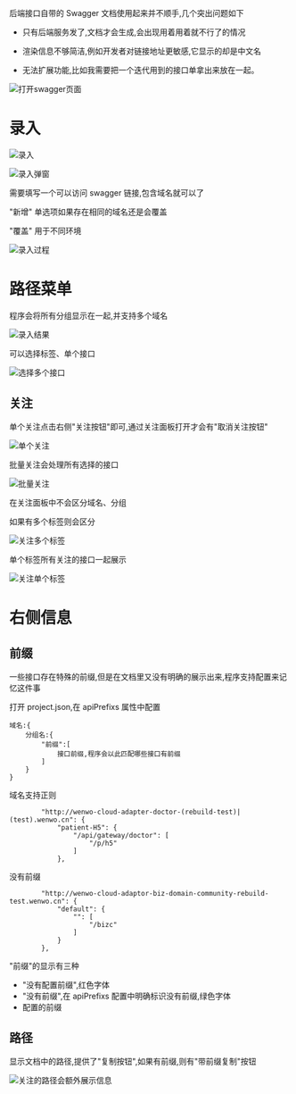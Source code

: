 后端接口自带的 Swagger 文档使用起来并不顺手,几个突出问题如下

- 只有后端服务发了,文档才会生成,会出现用着用着就不行了的情况

- 渲染信息不够简洁,例如开发者对链接地址更敏感,它显示的却是中文名

- 无法扩展功能,比如我需要把一个迭代用到的接口单拿出来放在一起。

![打开swagger页面](./images/openSwaggerPage.png)

# 录入

![录入](./images/recordBtn.png)

![录入弹窗](./images/recordModal.png)

需要填写一个可以访问 swagger 链接,包含域名就可以了

"新增" 单选项如果存在相同的域名还是会覆盖

"覆盖" 用于不同环境

![录入过程](./images/recordGrouping.png)

# 路径菜单

程序会将所有分组显示在一起,并支持多个域名

![录入结果](./images/recordResultPreview.png)

可以选择标签、单个接口

![选择多个接口](./images/chooseMultiplePath.png)

## 关注

单个关注点击右侧"关注按钮"即可,通过关注面板打开才会有"取消关注按钮"

![单个关注](./images/singleFllowBtn.png)

批量关注会处理所有选择的接口

![批量关注](./images/batchFollowBtn.png)

在关注面板中不会区分域名、分组

如果有多个标签则会区分

![关注多个标签](./images/followMultipleTag.png)

单个标签所有关注的接口一起展示

![关注单个标签](./images/followSingleTag.png)

# 右侧信息

## 前缀

一些接口存在特殊的前缀,但是在文档里又没有明确的展示出来,程序支持配置来记忆这件事

打开 project.json,在 apiPrefixs 属性中配置

```
域名:{
    分组名:{
        "前缀":[
            接口前缀,程序会以此匹配哪些接口有前缀
        ]
    }
}
```

域名支持正则

```
        "http://wenwo-cloud-adapter-doctor-(rebuild-test)|(test).wenwo.cn": {
            "patient-H5": {
                "/api/gateway/doctor": [
                    "/p/h5"
                ]
            },
```

没有前缀

```
        "http://wenwo-cloud-adaptor-biz-domain-community-rebuild-test.wenwo.cn": {
            "default": {
                "": [
                    "/bizc"
                ]
            }
        },
```

"前缀"的显示有三种

- "没有配置前缀",红色字体
- "没有前缀",在 apiPrefixs 配置中明确标识没有前缀,绿色字体
- 配置的前缀

## 路径

显示文档中的路径,提供了"复制按钮",如果有前缀,则有"带前缀复制"按钮

![关注的路径会额外展示信息](./images/followPathExternalShowInfo.png)
